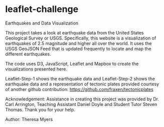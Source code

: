 # leaflet-challenge
Earthquakes and Data Visualization

This project takes a look at earthquake data from the United States Geological Survey or USGS.
Specifically, this website is a visualization of earthquakes of 2.5 magnitude and higher all over
the world.  It uses the USGS GeoJSON Feed that is updated frequently to locate and map the
different earthquakes. 

The code uses D3, JavaScript, Leaflet and Mapbox to create the visualizations presented here.

Leaflet-Step-1 shows the earthquake data and Leaflet-Step-2 shows the earthquake data and a 
representation of tectonic plates provided courtesy of another github contribution: 
https://github.com/fraxen/tectonicplates

Acknowledgement: Assistance in creating this project was provided by Dr. Carl Arrington, Teaching 
Assistant Daniel Doyle and Student Tutor Steven Thomas. Thank you for your help.

Author: Theresa Myers
